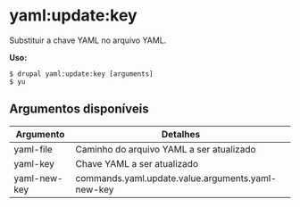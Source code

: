 # yaml:update:key
Substituir a chave YAML no arquivo YAML.

**Uso:**
```
$ drupal yaml:update:key [arguments] 
$ yu  
```

## Argumentos disponíveis
Argumento | Detalhes
---------|-------------
yaml-file | Caminho do arquivo YAML a ser atualizado
yaml-key | Chave YAML a ser atualizado
yaml-new-key | commands.yaml.update.value.arguments.yaml-new-key
